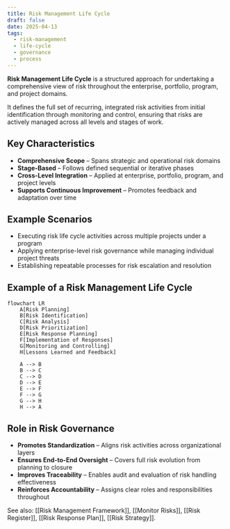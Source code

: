 ```yaml
---
title: Risk Management Life Cycle
draft: false
date: 2025-04-13
tags:
  - risk-management
  - life-cycle
  - governance
  - process
---
```


**Risk Management Life Cycle** is a structured approach for undertaking a comprehensive view of risk throughout the enterprise, portfolio, program, and project domains.

It defines the full set of recurring, integrated risk activities from initial identification through monitoring and control, ensuring that risks are actively managed across all levels and stages of work.

## Key Characteristics

- **Comprehensive Scope** – Spans strategic and operational risk domains  
- **Stage-Based** – Follows defined sequential or iterative phases  
- **Cross-Level Integration** – Applied at enterprise, portfolio, program, and project levels  
- **Supports Continuous Improvement** – Promotes feedback and adaptation over time  

## Example Scenarios

- Executing risk life cycle activities across multiple projects under a program  
- Applying enterprise-level risk governance while managing individual project threats  
- Establishing repeatable processes for risk escalation and resolution  

## Example of a Risk Management Life Cycle

```mermaid
flowchart LR
    A[Risk Planning]
    B[Risk Identification]
    C[Risk Analysis]
    D[Risk Prioritization]
    E[Risk Response Planning]
    F[Implementation of Responses]
    G[Monitoring and Controlling]
    H[Lessons Learned and Feedback]

    A --> B
    B --> C
    C --> D
    D --> E
    E --> F
    F --> G
    G --> H
    H --> A
```

## Role in Risk Governance

- **Promotes Standardization** – Aligns risk activities across organizational layers  
- **Ensures End-to-End Oversight** – Covers full risk evolution from planning to closure  
- **Improves Traceability** – Enables audit and evaluation of risk handling effectiveness  
- **Reinforces Accountability** – Assigns clear roles and responsibilities throughout  

See also: [[Risk Management Framework]], [[Monitor Risks]], [[Risk Register]], [[Risk Response Plan]], [[Risk Strategy]].
